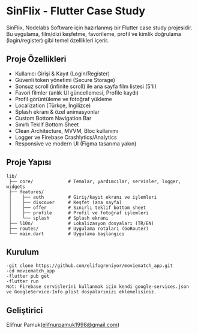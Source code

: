# SinFlix - Flutter Case Study

SinFlix, Nodelabs Software için hazırlanmış bir Flutter case study projesidir. Bu uygulama, film/dizi keşfetme, favorileme, profil ve kimlik doğrulama (login/register) gibi temel özellikleri içerir.

## Proje Özellikleri

- Kullanıcı Girişi & Kayıt (Login/Register)
- Güvenli token yönetimi (Secure Storage)
- Sonsuz scroll (infinite scroll) ile ana sayfa film listesi (5'li)
- Favori filmler (anlık UI güncellemesi, Profile kaydı)
- Profil görüntüleme ve fotoğraf yükleme
- Localization (Türkçe, İngilizce)
- Splash ekranı & özel animasyonlar
- Custom Bottom Navigation Bar
- Sınırlı Teklif Bottom Sheet
- Clean Architecture, MVVM, Bloc kullanımı
- Logger ve Firebase Crashlytics/Analytics
- Responsive ve modern UI (Figma tasarıma yakın)

## Proje Yapısı

```plaintext
lib/
 ├── core/             # Temalar, yardımcılar, servisler, logger, widgets
 ├── features/
 │    ├── auth         # Giriş/kayıt ekranı ve işlemleri
 │    ├── discover     # Keşfet (ana sayfa)
 │    ├── offer        # Sınırlı teklif bottom sheet
 │    ├── profile      # Profil ve fotoğraf işlemleri
 │    └── splash       # Splash ekranı
 ├── l10n/             # Lokalizasyon dosyaları (TR/EN)
 ├── routes/           # Uygulama rotaları (GoRouter)
 └── main.dart         # Uygulama başlangıcı
```

## Kurulum
```plaintext
-git clone https://github.com/elifogreniyor/moviematch_app.git
-cd moviematch_app
-flutter pub get
-flutter run
Not: Firebase servislerini kullanmak için kendi google-services.json ve GoogleService-Info.plist dosyalarınızı eklemelisiniz.
```

## Geliştirici
  Elifnur Pamuk(elifnurpamuk1998@gmail.com)
